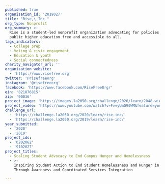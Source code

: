 ```yaml
---
published: true
organization_id: '2019027'
title: "Rise,\_Inc."
org_type: Nonprofit
org_summary: >-
  Rise is a student-led nonprofit organization advocating for policies that make
  public higher education free and accessible to all.
tags_indicators:
  - College prep
  - Voting & civic engagement
  - Education & youth
  - Social connectedness
charity_navigator_url: ''
organization_website:
  - 'https://www.risefree.org'
twitter: '@risefreeorg'
instagram: '@risefreeorg'
facebook: 'https://www.facebook.com/RiseFreeOrg/'
ein: '821876815'
zip: '90036'
project_image: 'https://images.la2050.org/challenge/2020/learn/2048-wide/rise-inc.jpg'
project_video: 'https://www.youtube.com/watch?v=FvvyUmG90WM&feature=youtu.be'
challenge_url:
  - 'https://challenge.la2050.org/2020/learn/rise-inc/'
  - 'https://challenge.la2050.org/2019/learn/rise-inc/'
year_submitted:
  - '2020'
  - '2019'
project_ids:
  - '0202062'
  - '9102027'
project_titles:
  - Scaling Student Advocacy to End Campus Hunger and Homelessness
  - >-
    Inspiring Student Action to End Student Homelessness and Hunger in L.A.
    Through Awareness and Coordinated Services Integration

---
```

